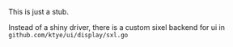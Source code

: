 This is just a stub.

Instead of a shiny driver, there is a custom sixel backend for ui in `github.com/ktye/ui/display/sxl.go`